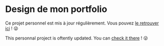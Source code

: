 # Design de mon portfolio

Ce projet personnel est mis à jour régulièrement.
Vous pouvez [le retrouver ici](https://alexandradra.github.io/web-developper-portfolio/) ! :stuck_out_tongue_winking_eye:

This personnal project is oftently updated.
You can [check it there](https://alexandradra.github.io/web-developper-portfolio/) ! :stuck_out_tongue_winking_eye:
